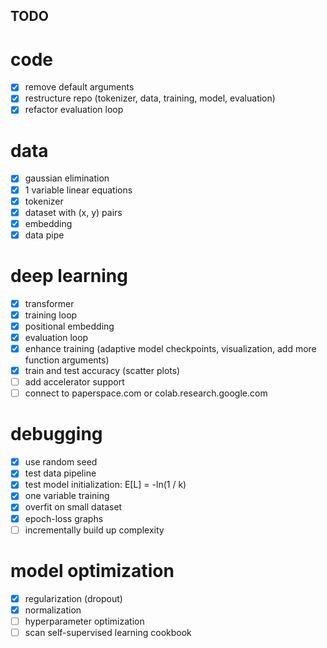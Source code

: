 ## TODO

# code
- [x] remove default arguments  
- [x] restructure repo (tokenizer, data, training, model, evaluation)
- [x] refactor evaluation loop

# data
- [x] gaussian elimination
- [x] 1 variable linear equations
- [x] tokenizer
- [x] dataset with (x, y) pairs
- [x] embedding
- [x] data pipe

# deep learning
- [x] transformer 
- [x] training loop
- [x] positional embedding
- [x] evaluation loop
- [x] enhance training (adaptive model checkpoints, visualization, add more function arguments)
- [x] train and test accuracy (scatter plots)
- [ ] add accelerator support
- [ ] connect to paperspace.com or colab.research.google.com

# debugging
- [x] use random seed
- [x] test data pipeline
- [x] test model initialization: E[L] = -ln(1 / k)
- [x] one variable training
- [x] overfit on small dataset 
- [x] epoch-loss graphs 
- [ ] incrementally build up complexity

# model optimization
- [x] regularization (dropout) 
- [x] normalization
- [ ] hyperparameter optimization
- [ ] scan self-supervised learning cookbook
